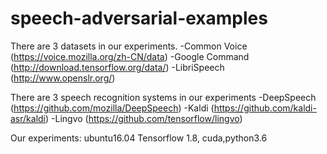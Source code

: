# speech-adversarial-examples
There are 3 datasets in our experiments.
-Common Voice (https://voice.mozilla.org/zh-CN/data)
-Google Command (http://download.tensorflow.org/data/)
-LibriSpeech (http://www.openslr.org/)

There are 3 speech recognition systems in our experiments
-DeepSpeech (https://github.com/mozilla/DeepSpeech)
-Kaldi (https://github.com/kaldi-asr/kaldi)
-Lingvo (https://github.com/tensorflow/lingvo)

Our experiments: ubuntu16.04
Tensorflow 1.8, cuda,python3.6
